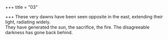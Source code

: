 +++
title = "03"

+++
These very dawns have been seen opposite in the east, extending their  light, radiating widely.  
They have generated the sun, the sacrifice, the fire. The disagreeable  darkness has gone back behind.  